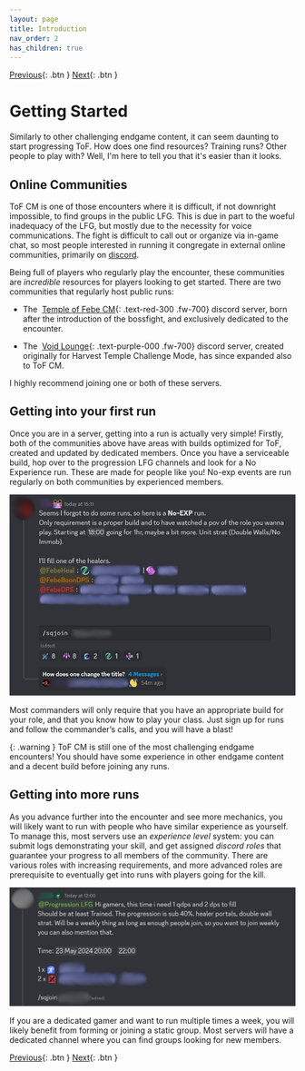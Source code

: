 ```yaml
---
layout: page
title: Introduction
nav_order: 2
has_children: true
---
```

[Previous](../index.html){: .btn } [Next](arcdps-logs.html){: .btn }

# Getting Started

Similarly to other challenging endgame content, it can seem daunting to start progressing ToF. How does one find resources? Training runs? Other people to play with? Well, I'm here to tell you that it's easier than it looks. 

## Online Communities

ToF CM is one of those encounters where it is difficult, if not downright impossible, to find groups in the public LFG. This is due in part to the woeful inadequacy of the LFG, but mostly due to the necessity for voice communications. The fight is difficult to call out or organize via in-game chat, so most people interested in running it congregate in external online communities, primarily on [discord](https://discord.com/).

Being full of players who regularly play the encounter, these communities are _incredible_ resources for players looking to get started. There are two communities that regularly host public runs:

- The <img class="inline tof_icon"> [Temple of Febe CM](https://discord.gg/tofcm){: .text-red-300 .fw-700} discord server, born after the introduction of the bossfight, and exclusively dedicated to the encounter.

- The <img class="inline vl_icon"> [Void Lounge](https://discord.gg/voidlounge){: .text-purple-000 .fw-700}  discord server, created originally for Harvest Temple Challenge Mode, has since expanded also to ToF CM.

I highly recommend joining one or both of these servers.

## Getting into your first run

Once you are in a server, getting into a run is actually very simple! Firstly, both of the communities above have areas with builds optimized for ToF, created and updated by dedicated members. Once you have a serviceable build, hop over to the progression LFG channels and look for a No Experience run. These are made for people like you! No-exp events are run regularly on both communities by experienced members.

![Example of a No-Exp signup](../images/introduction/signup.webp)

Most commanders will only require that you have an appropriate build for your role, and that you know how to play your class. Just sign up for runs and follow the commander’s calls, and you will have a blast!

{: .warning }
ToF CM is still one of the most challenging endgame encounters! You should have some experience in other endgame content and a decent build before joining any runs.

## Getting into more runs

As you advance further into the encounter and see more mechanics, you will likely want to run with people who have similar experience as yourself. To manage this, most servers use an _experience level_ system: you can submit logs demonstrating your skill, and get assigned _discord roles_ that guarantee your progress to all members of the community. There are various roles with increasing requirements, and more advanced roles are prerequisite to eventually get into runs with players going for the kill.

![Example of a more advanced signup](../images/introduction/signup2.webp)

If you are a dedicated gamer and want to run multiple times a week, you will likely benefit from forming or joining a static group. Most servers will have a dedicated channel where you can find groups looking for new members.

[Previous](../index.html){: .btn } [Next](arcdps-logs.html){: .btn }